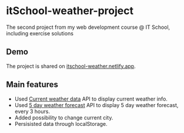 # itSchool-weather-project

The second project from my web development course @ IT School, including exercise solutions

## Demo

The project is shared on [itschool-weather.netlify.app](https://itschool-forecast-clone.netlify.app/).

## Main features

- Used [Current weather data](https://openweathermap.org/current) API to display current weather info.
- Used [5 day weather forecast](https://openweathermap.org/forecast5) API to display 5 day weather forecast, every 3 hours.
- Added possibility to change current city.
- Persisisted data through localStorage.
